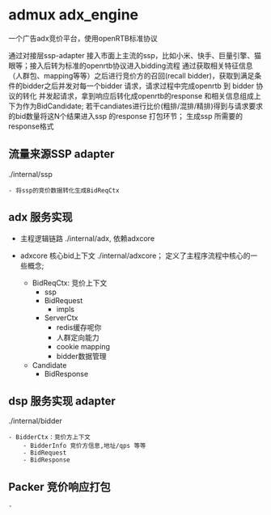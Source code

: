 # admux adx_engine

一个广告adx竞价平台，使用openRTB标准协议

通过对接层ssp-adapter 接入市面上主流的ssp，比如小米、快手、巨量引擎、猫眼等；接入后转为标准的openrtb协议进入bidding流程
通过获取相关特征信息（人群包、mapping等等）之后进行竞价方的召回(recall bidder)，获取到满足条件的bidder之后并发对每一个bidder
请求，请求过程中完成openrtb 到 bidder 协议的转化 并发起请求，拿到响应后转化成openrtb的response 和相关信息组成上下为作为BidCandidate;
若干candiates进行比价(粗排/混排/精排)得到与请求要求的bid数量将这N个结果进入ssp 的response 打包环节； 生成ssp 所需要的response格式

## 流量来源SSP adapter
./internal/ssp

    - 将ssp的竞价数据转化生成BidReqCtx

## adx 服务实现

- 主程逻辑链路
./internal/adx, 依赖adxcore


- adxcore 核心bid上下文
./internal/adxcore； 定义了主程序流程中核心的一些概念;

    - BidReqCtx: 竞价上下文
        - ssp
        - BidRequest
            - impls
        - ServerCtx
            - redis缓存呢你
            - 人群定向能力
            - cookie mapping
            - bidder数据管理
    - Candidate
        - BidResponse

## dsp 服务实现 adapter
./internal/bidder

    - BidderCtx：竞价方上下文
        - BidderInfo 竞价方信息,地址/qps 等等
        - BidRequest
        - BidResponse


## Packer 竞价响应打包
    -
